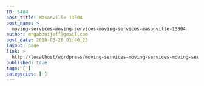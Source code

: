 ```yaml
---
ID: 5484
post_title: Masonville 13804
post_name: >
  moving-services-moving-services-moving-services-masonville-13804
author: mrgabonijeff@gmail.com
post_date: 2018-03-28 01:46:23
layout: page
link: >
  http://localhost/wordpress/moving-services-moving-services-moving-services-masonville-13804/
published: true
tags: [ ]
categories: [ ]
---
```

